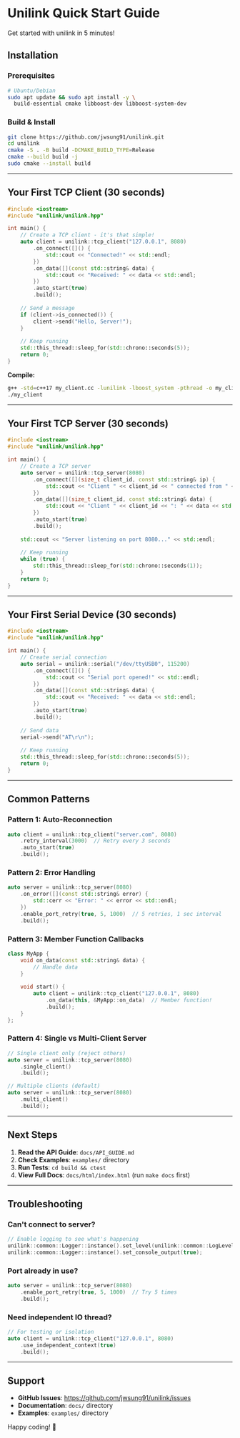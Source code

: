 # Unilink Quick Start Guide

Get started with unilink in 5 minutes!

## Installation

### Prerequisites
```bash
# Ubuntu/Debian
sudo apt update && sudo apt install -y \
  build-essential cmake libboost-dev libboost-system-dev
```

### Build & Install
```bash
git clone https://github.com/jwsung91/unilink.git
cd unilink
cmake -S . -B build -DCMAKE_BUILD_TYPE=Release
cmake --build build -j
sudo cmake --install build
```

---

## Your First TCP Client (30 seconds)

```cpp
#include <iostream>
#include "unilink/unilink.hpp"

int main() {
    // Create a TCP client - it's that simple!
    auto client = unilink::tcp_client("127.0.0.1", 8080)
        .on_connect([]() {
            std::cout << "Connected!" << std::endl;
        })
        .on_data([](const std::string& data) {
            std::cout << "Received: " << data << std::endl;
        })
        .auto_start(true)
        .build();
    
    // Send a message
    if (client->is_connected()) {
        client->send("Hello, Server!");
    }
    
    // Keep running
    std::this_thread::sleep_for(std::chrono::seconds(5));
    return 0;
}
```

**Compile:**
```bash
g++ -std=c++17 my_client.cc -lunilink -lboost_system -pthread -o my_client
./my_client
```

---

## Your First TCP Server (30 seconds)

```cpp
#include <iostream>
#include "unilink/unilink.hpp"

int main() {
    // Create a TCP server
    auto server = unilink::tcp_server(8080)
        .on_connect([](size_t client_id, const std::string& ip) {
            std::cout << "Client " << client_id << " connected from " << ip << std::endl;
        })
        .on_data([](size_t client_id, const std::string& data) {
            std::cout << "Client " << client_id << ": " << data << std::endl;
        })
        .auto_start(true)
        .build();
    
    std::cout << "Server listening on port 8080..." << std::endl;
    
    // Keep running
    while (true) {
        std::this_thread::sleep_for(std::chrono::seconds(1));
    }
    return 0;
}
```

---

## Your First Serial Device (30 seconds)

```cpp
#include <iostream>
#include "unilink/unilink.hpp"

int main() {
    // Create serial connection
    auto serial = unilink::serial("/dev/ttyUSB0", 115200)
        .on_connect([]() {
            std::cout << "Serial port opened!" << std::endl;
        })
        .on_data([](const std::string& data) {
            std::cout << "Received: " << data << std::endl;
        })
        .auto_start(true)
        .build();
    
    // Send data
    serial->send("AT\r\n");
    
    // Keep running
    std::this_thread::sleep_for(std::chrono::seconds(5));
    return 0;
}
```

---

## Common Patterns

### Pattern 1: Auto-Reconnection
```cpp
auto client = unilink::tcp_client("server.com", 8080)
    .retry_interval(3000)  // Retry every 3 seconds
    .auto_start(true)
    .build();
```

### Pattern 2: Error Handling
```cpp
auto server = unilink::tcp_server(8080)
    .on_error([](const std::string& error) {
        std::cerr << "Error: " << error << std::endl;
    })
    .enable_port_retry(true, 5, 1000)  // 5 retries, 1 sec interval
    .build();
```

### Pattern 3: Member Function Callbacks
```cpp
class MyApp {
    void on_data(const std::string& data) {
        // Handle data
    }
    
    void start() {
        auto client = unilink::tcp_client("127.0.0.1", 8080)
            .on_data(this, &MyApp::on_data)  // Member function!
            .build();
    }
};
```

### Pattern 4: Single vs Multi-Client Server
```cpp
// Single client only (reject others)
auto server = unilink::tcp_server(8080)
    .single_client()
    .build();

// Multiple clients (default)
auto server = unilink::tcp_server(8080)
    .multi_client()
    .build();
```

---

## Next Steps

1. **Read the API Guide**: `docs/API_GUIDE.md`
2. **Check Examples**: `examples/` directory
3. **Run Tests**: `cd build && ctest`
4. **View Full Docs**: `docs/html/index.html` (run `make docs` first)

---

## Troubleshooting

### Can't connect to server?
```cpp
// Enable logging to see what's happening
unilink::common::Logger::instance().set_level(unilink::common::LogLevel::DEBUG);
unilink::common::Logger::instance().set_console_output(true);
```

### Port already in use?
```cpp
auto server = unilink::tcp_server(8080)
    .enable_port_retry(true, 5, 1000)  // Try 5 times
    .build();
```

### Need independent IO thread?
```cpp
// For testing or isolation
auto client = unilink::tcp_client("127.0.0.1", 8080)
    .use_independent_context(true)
    .build();
```

---

## Support

- **GitHub Issues**: https://github.com/jwsung91/unilink/issues
- **Documentation**: `docs/` directory
- **Examples**: `examples/` directory

Happy coding! 🚀

